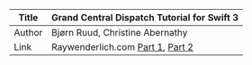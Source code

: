 Title | Grand Central Dispatch Tutorial for Swift 3
------|-------------------
Author| Bjørn Ruud, Christine Abernathy
Link  | Raywenderlich.com [Part 1](https://www.raywenderlich.com/148513), [Part 2](https://www.raywenderlich.com/148515)
